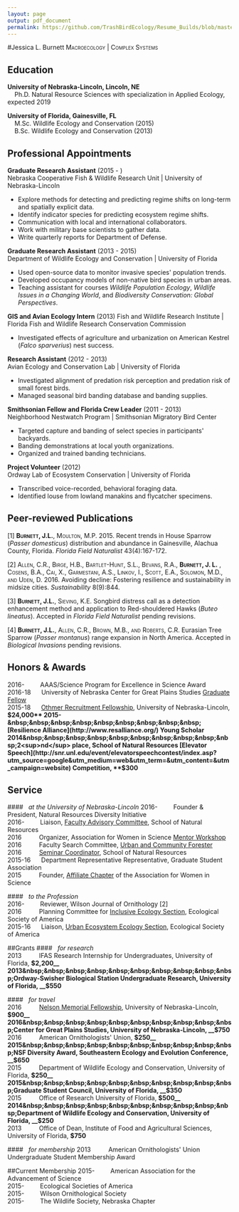 ```yaml
---
layout: page
output: pdf_document
permalink: https://github.com/TrashBirdEcology/Resume_Builds/blob/master/CVResume_Hybrid.md
---
```


#Jessica L. Burnett
 <span style="font-variant: small-caps">
Macroecology | Complex Systems 
</span>   

## Education
**University of Nebraska-Lincoln, Lincoln, NE**  
&nbsp;&nbsp;&nbsp;&nbsp;Ph.D. Natural Resource Sciences with specialization in Applied Ecology, expected 2019

**University of Florida, Gainesville, FL**  
&nbsp;&nbsp;&nbsp;&nbsp;M.Sc. Wildlife Ecology and Conservation (2015)      
&nbsp;&nbsp;&nbsp;&nbsp;B.Sc. Wildlife Ecology and Conservation (2013)

## Professional Appointments  
**Graduate Research Assistant** (2015 - )  
Nebraska Cooperative Fish & Wildlife Research Unit | University of Nebraska-Lincoln    

- Explore methods for detecting and predicting regime shifts on long-term and spatially explicit data.
- Identify indicator species for predicting ecosystem regime shifts.
- Communication with local and international collaborators.
- Work with military base scientists to gather data.
- Write quarterly reports for Department of Defense.

**Graduate Research Assistant** (2013 - 2015)    
Department of Wildlife Ecology and Conservation | University of Florida

* Used open-source data to monitor invasive species' population trends.
* Developed occupancy models of non-native bird species in urban areas. 
* Teaching assistant for courses *Wildlife Population Ecology*, *Wildlife Issues in a Changing World*, and *Biodiversity Conservation: Global Perspectives*.

**GIS and Avian Ecology Intern** (2013)
Fish and Wildlife Research Institute | Florida Fish and Wildlife Research Conservation Commission

* Investigated effects of agriculture and urbanization on American Kestrel (*Falco sparverius*) nest success.

**Research Assistant** (2012 - 2013)     
Avian Ecology and Conservation Lab | University of Florida

* Investigated alignment of predation risk perception and predation risk of small forest birds.
* Managed seasonal bird banding database and banding supplies. 

**Smithsonian Fellow and Florida Crew Leader** (2011 - 2013)  
Neighborhood Nestwatch Program | Smithsonian Migratory Bird Center

* Targeted capture and banding of select species in participants' backyards.
* Banding demonstrations at local youth organizations.
* Organized and trained banding technicians.

**Project Volunteer** (2012)    
Ordway Lab of Ecosystem Conservation | University of Florida

* Transcribed voice-recorded, behavioral foraging data.
* Identified louse from lowland manakins and flycatcher specimens.

## Peer-reviewed Publications
[1] <span style="font-variant: small-caps">
 **Burnett, J.L.**, Moulton, M.P. </span>2015. Recent trends in House Sparrow (*Passer domesticus*) distribution and abundance in Gainesville, Alachua County, Florida. *Florida Field Naturalist* 43(4):167-172. 

[2] <span style="font-variant: small-caps">Allen, C.R., Birge, H.B., Bartlet-Hunt, S.L., Bevans, R.A., **Burnett, J. L.** , Cosens, B.A., Cai, X., Garmestani, A.S., Linkov, I., Scott, E.A., Solomon, M.D., and Uden, D. </span>2016. Avoiding decline: Fostering resilience and sustainability in midsize cities. *Sustainability* 8(9):844.

[3] <span style="font-variant: small-caps"> **Burnett, J.L.**, Sieving, K.E. </span>Songbird distress call as a detection enhancement method and application to Red-shouldered Hawks (*Buteo lineatus*). Accepted in *Florida Field Naturalist* pending revisions.    

[4] <span style="font-variant: small-caps"> **Burnett, J.L.**, Allen, C.R., Brown, M.B., and Roberts, C.R.</span> Eurasian Tree Sparrow (*Passer montanus*) range expansion in North America. Accepted in *Biological Invasions* pending revisions.

## Honors & Awards
2016-&nbsp;&nbsp;&nbsp;&nbsp;&nbsp;&nbsp;&nbsp;&nbsp;&nbsp;AAAS/Science Program for Excellence in Science Award     
2016-18&nbsp;&nbsp;&nbsp;&nbsp; &nbsp;University of Nebraska Center for Great Plains Studies [Graduate Fellow](http://www.unl.edu/plains/graduate-fellows-program)       
2015-18&nbsp;&nbsp;&nbsp;&nbsp;&nbsp;&nbsp;[Othmer Recruitment Fellowship](http://www.unl.edu/gradstudies/prospective/money/fellowships), University of Nebraska-Lincoln, **$24,000**     
2015-&nbsp;&nbsp;&nbsp;&nbsp;&nbsp;&nbsp;&nbsp;&nbsp;&nbsp;[Resilience Alliance](http://www.resalliance.org/) Young Scholar  
2014&nbsp;&nbsp;&nbsp;&nbsp;&nbsp;&nbsp;&nbsp;&nbsp;&nbsp;&nbsp;2<sup>nd</sup> place, School of Natural Resources [Elevator Speech](http://snr.unl.edu/event/elevatorspeechcontest/index.asp?utm_source=google&utm_medium=web&utm_term=&utm_content=&utm_campaign=website) Competition, **$300**  

## Service
####&nbsp;&nbsp;&nbsp;_at the University of Nebraska-Lincoln_
2016-&nbsp;&nbsp;&nbsp;&nbsp;&nbsp;&nbsp;&nbsp;&nbsp;&nbsp;Founder & President, Natural Resources Diversity Initiative    
2016-&nbsp;&nbsp;&nbsp;&nbsp;&nbsp;&nbsp;&nbsp;&nbsp;&nbsp;Liaison, [Faculty Advisory Committee](http://snr.unl.edu/employeeinfo/people/committee/facultyadvisory.asp), School of Natural Resources    
2016&nbsp;&nbsp;&nbsp;&nbsp;&nbsp;&nbsp;&nbsp;&nbsp;&nbsp;&nbsp;Organizer, Association for Women in Science [Mentor Workshop](http://snr.unl.edu/registration/AWISMentor/MentorMenteeRegistrationAttendanceCap.aspx?utm_source=Google&utm_medium=email&utm_term=&utm_content=&utm_campaign=AWIS+Workshop)   
2016&nbsp;&nbsp;&nbsp;&nbsp;&nbsp;&nbsp;&nbsp;&nbsp;&nbsp;&nbsp;Faculty Search Committee, [Urban and Community Forester](http://wfscjobs.tamu.edu/jobs/urban-and-community-forestry-professor-of-practice-university-of-nebraska-lincoln/)  
2016&nbsp;&nbsp;&nbsp;&nbsp;&nbsp;&nbsp;&nbsp;&nbsp;&nbsp;&nbsp;[Seminar Coordinator](http://unlcms.unl.edu/snr/gsa/snr-gsa-seminar-coordinators), School of Natural Resources  
2015-16 &nbsp;&nbsp;&nbsp;&nbsp;&nbsp;Department Representative Representative, Graduate Student Association        
2015&nbsp;&nbsp;&nbsp;&nbsp;&nbsp;&nbsp;&nbsp;&nbsp;&nbsp;&nbsp;Founder, [Affiliate Chapter](http://www.awis.org/group/unl) of the Association for Women in Science  

####&nbsp;&nbsp;&nbsp;_to the Profession_   
2016-&nbsp;&nbsp;&nbsp;&nbsp;&nbsp;&nbsp;&nbsp;&nbsp;&nbsp;Reviewer, Wilson Journal of Ornithology [2]    
2016&nbsp;&nbsp;&nbsp;&nbsp;&nbsp;&nbsp;&nbsp;&nbsp;&nbsp;&nbsp;Planning Committee for [Inclusive Ecology Section](http://www.esa.org/inclusive-ecology/), Ecological Society of America    
2015-16&nbsp;&nbsp;&nbsp;&nbsp;&nbsp;&nbsp;Liaison, [Urban Ecosystem Ecology Section](http://www.esa.org/urbanecology/),  Ecological Society of America   


##Grants
####&nbsp;&nbsp;&nbsp;_for research_   
2013&nbsp;&nbsp;&nbsp;&nbsp;&nbsp;&nbsp;&nbsp;&nbsp;&nbsp;&nbsp;IFAS Research Internship for Undergraduates, University of Florida, __$2,200__  
2013&nbsp;&nbsp;&nbsp;&nbsp;&nbsp;&nbsp;&nbsp;&nbsp;&nbsp;&nbsp;Ordway-Swisher Biological Station Undergraduate Research, University of Florida, __$550__

####&nbsp;&nbsp;&nbsp;_for travel_   
2016&nbsp;&nbsp;&nbsp;&nbsp;&nbsp;&nbsp;&nbsp;&nbsp;&nbsp;&nbsp;[Nelson Memorial Fellowship](http://newsroom.unl.edu/announce/snr/5519/31162), University of Nebraska-Lincoln, __$900__  
2016&nbsp;&nbsp;&nbsp;&nbsp;&nbsp;&nbsp;&nbsp;&nbsp;&nbsp;&nbsp;Center for Great Plains Studies, University of Nebraska-Lincoln, __$750__   
2016&nbsp;&nbsp;&nbsp;&nbsp;&nbsp;&nbsp;&nbsp;&nbsp;&nbsp;&nbsp;American Ornithologists' Union, __$250__    
2015&nbsp;&nbsp;&nbsp;&nbsp;&nbsp;&nbsp;&nbsp;&nbsp;&nbsp;&nbsp;NSF Diversity Award, Southeastern Ecology and Evolution Conference, __$650__  
2015&nbsp;&nbsp;&nbsp;&nbsp;&nbsp;&nbsp;&nbsp;&nbsp;&nbsp;&nbsp;Department of Wildlife Ecology and Conservation, University of Florida, __$250__    
2015&nbsp;&nbsp;&nbsp;&nbsp;&nbsp;&nbsp;&nbsp;&nbsp;&nbsp;&nbsp;Graduate Student Council, University of Florida, __$350__  
2015&nbsp;&nbsp;&nbsp;&nbsp;&nbsp;&nbsp;&nbsp;&nbsp;&nbsp;&nbsp;Office of Research University of Florida, __$500__  
2014&nbsp;&nbsp;&nbsp;&nbsp;&nbsp;&nbsp;&nbsp;&nbsp;&nbsp;&nbsp;Department of Wildlife Ecology and Conservation, University of Florida, __$250__    
2013&nbsp;&nbsp;&nbsp;&nbsp;&nbsp;&nbsp;&nbsp;&nbsp;&nbsp;&nbsp;Office of Dean, Institute of Food and Agricultural Sciences, University of Florida, __$750__  

####&nbsp;&nbsp;&nbsp;_for membership_
2013&nbsp;&nbsp;&nbsp;&nbsp;&nbsp;&nbsp;&nbsp;&nbsp;&nbsp;&nbsp;American Ornithologists' Union Undergraduate Student Membership Award

##Current Membership
2015-&nbsp;&nbsp;&nbsp;&nbsp;&nbsp;&nbsp;&nbsp;&nbsp;&nbsp;American Association for the Advancement of Science    
2015-&nbsp;&nbsp;&nbsp;&nbsp;&nbsp;&nbsp;&nbsp;&nbsp;&nbsp;Ecological Societies of America  
2015-&nbsp;&nbsp;&nbsp;&nbsp;&nbsp;&nbsp;&nbsp;&nbsp;&nbsp;Wilson Ornithological Society   
2015-&nbsp;&nbsp;&nbsp;&nbsp;&nbsp;&nbsp;&nbsp;&nbsp;&nbsp;The Wildlife Society, Nebraska Chapter
